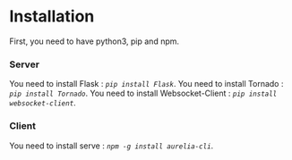 # Installation
First, you need to have python3, pip and npm.
### Server
You need to install Flask : *`pip install Flask`*.
You need to install Tornado : *`pip install Tornado`*.
You need to install Websocket-Client : *`pip install websocket-client`*.
### Client
You need to install serve : *`npm -g install aurelia-cli`*.

